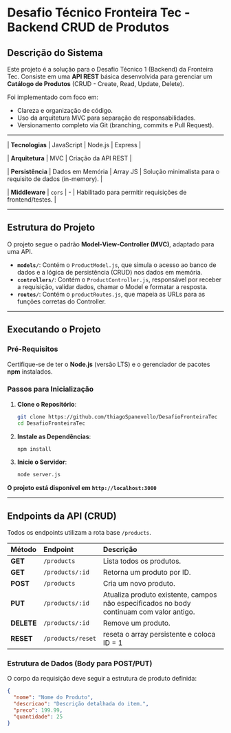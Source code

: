 # Desafio Técnico Fronteira Tec - Backend CRUD de Produtos

## Descrição do Sistema

Este projeto é a solução para o Desafio Técnico 1 (Backend) da Fronteira Tec. Consiste em uma **API REST** básica desenvolvida para gerenciar um **Catálogo de Produtos** (CRUD - Create, Read, Update, Delete).

Foi implementado com foco em:
* Clareza e organização de código.
* Uso da arquitetura MVC para separação de responsabilidades.
* Versionamento completo via Git (branching, commits e Pull Request).

---

| **Tecnologias** | JavaScript | Node.js | Express |

| **Arquitetura** | MVC |  Criação da API REST |

| **Persistência** | Dados em Memória | Array JS | Solução minimalista para o requisito de dados (in-memory). |

| **Middleware** | `cors` | - | Habilitado para permitir requisições de frontend/testes. |

---

## Estrutura do Projeto

O projeto segue o padrão **Model-View-Controller (MVC)**, adaptado para uma API.

* **`models/`**: Contém o `ProductModel.js`, que simula o acesso ao banco de dados e a lógica de persistência (CRUD) nos dados em memória.
* **`controllers/`**: Contém o `ProductController.js`, responsável por receber a requisição, validar dados, chamar o Model e formatar a resposta.
* **`routes/`**: Contém o `productRoutes.js`, que mapeia as URLs para as funções corretas do Controller.

---

## Executando o Projeto

### Pré-Requisitos
Certifique-se de ter o **Node.js** (versão LTS) e o gerenciador de pacotes **npm** instalados.

### Passos para Inicialização

1.  **Clone o Repositório**:
    ```bash
    git clone https://github.com/thiagoSpanevello/DesafioFronteiraTec
    cd DesafioFronteiraTec
    ```

2.  **Instale as Dependências**:
    ```bash
    npm install
    ```

3.  **Inicie o Servidor**:
    ```bash
    node server.js
    ```

**O projeto está disponível em `http://localhost:3000`**

---

## Endpoints da API (CRUD)

Todos os endpoints utilizam a rota base `/products`.

| Método | Endpoint | Descrição |
| :--- | :--- | :--- |
| **GET** | `/products` | Lista todos os produtos. |
| **GET** | `/products/:id` | Retorna um produto por ID. |
| **POST** | `/products` | Cria um novo produto. |
| **PUT** | `/products/:id` | Atualiza produto existente, campos não especificados no body continuam com valor antigo. |
| **DELETE** | `/products/:id` | Remove um produto. |
| **RESET** | `/products/reset` | reseta o array persistente e coloca ID = 1 |

### Estrutura de Dados (Body para POST/PUT)

O corpo da requisição deve seguir a estrutura de produto definida:


```json
{
  "nome": "Nome do Produto",
  "descricao": "Descrição detalhada do item.",
  "preco": 199.99,
  "quantidade": 25
}
